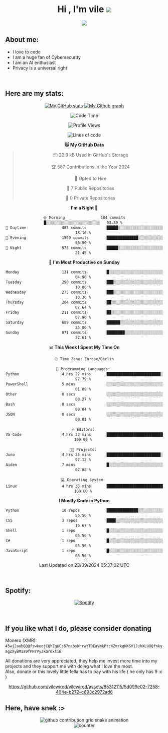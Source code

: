 <h1 align="center">Hi , I'm vile <img src="https://media.giphy.com/media/hvRJCLFzcasrR4ia7z/giphy.gif" width="35"></h1>
<p align="center">
  <a href="https://github.com/viledissociation"><img src="https://readme-typing-svg.demolab.com?font=Roboto+Mono&weight=300&size=28&duration=4000&pause=100&color=C109F7&center=true&vCenter=true&width=580&height=127&lines=I'm+a+programmer;I'm+an+AI+enthusiast;I'm+a+big+fan+of+Neural+Networks;I'm+interested+in+Computer+Science;I+love+Cybersecurity;By+the+way+I+use+Arch+%F0%9F%92%80"></a>
</p>

## About me:

- I love to code
- I am a huge fan of Cybersecurity
- I am an AI enthusiast
- Privacy is a universal right

<br>

## Here are my stats:

<div align="center">
    
 [![My GitHub stats](https://github-readme-stats.vercel.app/api?username=vilewired&count_private=true&show_icons=true&theme=radical)](https://github.com/vilewired)
 [![My Github graph](http://github-profile-summary-cards.vercel.app/api/cards/profile-details?username=vilewired&theme=radical)](https://github.com/vilewired)

<!--START_SECTION:waka-->
![Code Time](http://img.shields.io/badge/Code%20Time-348%20hrs%2056%20mins-blue)

![Profile Views](http://img.shields.io/badge/Profile%20Views-2-blue)

![Lines of code](https://img.shields.io/badge/From%20Hello%20World%20I%27ve%20Written-192.2%20thousand%20lines%20of%20code-blue)

**🐱 My GitHub Data** 

> 📦 20.9 kB Used in GitHub's Storage 
 > 
> 🏆 587 Contributions in the Year 2024
 > 
> 💼 Opted to Hire
 > 
> 📜 7 Public Repositories 
 > 
> 🔑 0 Private Repositories 
 > 
**I'm a Night 🦉** 

```text
🌞 Morning                104 commits         █░░░░░░░░░░░░░░░░░░░░░░░░   03.89 % 
🌆 Daytime                485 commits         █████░░░░░░░░░░░░░░░░░░░░   18.16 % 
🌃 Evening                1509 commits        ██████████████░░░░░░░░░░░   56.50 % 
🌙 Night                  573 commits         █████░░░░░░░░░░░░░░░░░░░░   21.45 % 
```
📅 **I'm Most Productive on Sunday** 

```text
Monday                   131 commits         █░░░░░░░░░░░░░░░░░░░░░░░░   04.90 % 
Tuesday                  290 commits         ███░░░░░░░░░░░░░░░░░░░░░░   10.86 % 
Wednesday                275 commits         ███░░░░░░░░░░░░░░░░░░░░░░   10.30 % 
Thursday                 204 commits         ██░░░░░░░░░░░░░░░░░░░░░░░   07.64 % 
Friday                   211 commits         ██░░░░░░░░░░░░░░░░░░░░░░░   07.90 % 
Saturday                 689 commits         ██████░░░░░░░░░░░░░░░░░░░   25.80 % 
Sunday                   871 commits         ████████░░░░░░░░░░░░░░░░░   32.61 % 
```


📊 **This Week I Spent My Time On** 

```text
🕑︎ Time Zone: Europe/Berlin

💬 Programming Languages: 
Python                   4 hrs 27 mins       ████████████████████████░   97.79 % 
PowerShell               5 mins              ░░░░░░░░░░░░░░░░░░░░░░░░░   01.89 % 
Other                    0 secs              ░░░░░░░░░░░░░░░░░░░░░░░░░   00.27 % 
Bash                     0 secs              ░░░░░░░░░░░░░░░░░░░░░░░░░   00.04 % 
JSON                     0 secs              ░░░░░░░░░░░░░░░░░░░░░░░░░   00.01 % 

🔥 Editors: 
VS Code                  4 hrs 33 mins       █████████████████████████   100.00 % 

🐱‍💻 Projects: 
Juno                     4 hrs 25 mins       ████████████████████████░   97.12 % 
Aiden                    7 mins              █░░░░░░░░░░░░░░░░░░░░░░░░   02.88 % 

💻 Operating System: 
Linux                    4 hrs 33 mins       █████████████████████████   100.00 % 
```

**I Mostly Code in Python** 

```text
Python                   10 repos            ██████████████░░░░░░░░░░░   55.56 % 
CSS                      3 repos             ████░░░░░░░░░░░░░░░░░░░░░   16.67 % 
Shell                    1 repo              █░░░░░░░░░░░░░░░░░░░░░░░░   05.56 % 
C#                       1 repo              █░░░░░░░░░░░░░░░░░░░░░░░░   05.56 % 
JavaScript               1 repo              █░░░░░░░░░░░░░░░░░░░░░░░░   05.56 % 
```




 Last Updated on 23/09/2024 05:37:02 UTC
<!--END_SECTION:waka-->
</div>
<br>

## Spotify:

<div align="center">

[![Spotify](https://whois-hoeless.vercel.app/api/spotify?background_color=0d1117&border_color=090d13)](https://open.spotify.com/user/heanchenhorst)
</div>

<br>

## If you like what I do, please consider donating

Monero (XMR): ```45wj2aubQQQfswkuojCQhZgHCs67nabskhrwYTDEaVmkPtcXZmrkqKKSV1JuhXLU8QfnkyagZXyBM1a9fPHrVyJkGrBxtiB```

All donations are very appreciated, they help me invest more time into my projects and they support me with doing what I love the most.  
Also, donate or this lovely little fella has to pay with his life (  he only has 9 :c  )

<div align="center">


https://github.com/vilewired/vilewired/assets/85312115/5d099e02-7258-404e-b272-c693c2972ad6


</div>

## Here, have snek :>
<div align="center">
<picture>
  <source media="(prefers-color-scheme: dark)" srcset="https://raw.githubusercontent.com/vilewired/vilewired/output/github-contribution-grid-snake-dark.svg">
  <source media="(prefers-color-scheme: light)" srcset="https://raw.githubusercontent.com/vilewired/vilewired/output/github-contribution-grid-snake.svg">
  <img alt="github contribution grid snake animation" src="https://raw.githubusercontent.com/vilewired/vilewired/output/github-contribution-grid-snake.svg">
</div>

<div align="center">
  <img src="https://moe-counter.glitch.me/get/@hoeless_count?theme=rule34" alt="counter" />
</div>
